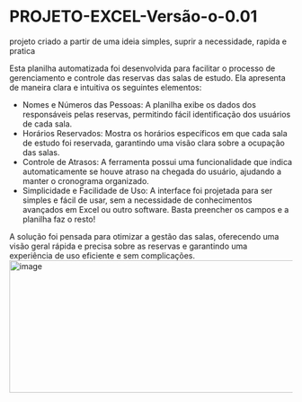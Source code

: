 # PROJETO-EXCEL-Versão-o-0.01
projeto criado a partir de uma ideia simples, suprir a necessidade, rapida e pratica

Esta planilha automatizada foi desenvolvida para facilitar o processo de gerenciamento e controle das reservas das salas de estudo. Ela apresenta de maneira clara e intuitiva os seguintes elementos:

- Nomes e Números das Pessoas: A planilha exibe os dados dos responsáveis pelas reservas, permitindo fácil identificação dos usuários de cada sala.
- Horários Reservados: Mostra os horários específicos em que cada sala de estudo foi reservada, garantindo uma visão clara sobre a ocupação das salas.
- Controle de Atrasos: A ferramenta possui uma funcionalidade que indica automaticamente se houve atraso na chegada do usuário, ajudando a manter o cronograma organizado.
- Simplicidade e Facilidade de Uso: A interface foi projetada para ser simples e fácil de usar, sem a necessidade de conhecimentos avançados em Excel ou outro software. Basta preencher os campos e a planilha faz o resto!

A solução foi pensada para otimizar a gestão das salas, oferecendo uma visão geral rápida e precisa sobre as reservas e garantindo uma experiência de uso eficiente e sem complicações.
<img width="1732" height="236" alt="image" src="https://github.com/user-attachments/assets/50c1676b-4aef-4642-85bf-91fbec272e40" />
